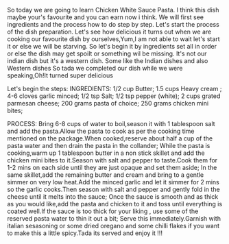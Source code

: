 So today we are going to learn Chicken White Sauce Pasta.
I think this dish maybe your's favourite and you can earn now i think.
We will first see ingredients and the process how to do step by step.
Let's start the process of the dish preparation.
Let's see how delicious it turns out when we are cooking our favourite dish by ourselves,Yum,I am not able to wait let's start it or else we will be starving.
So let's begin it by ingredients set all in order or else the dish may get spoilt or something wil be missing.
It's not our indian dish but it's a western dish.
Some like the Indian dishes and also Western dishes
So tada we completed our dish while we were speaking,Oh!It turned super delicious

Let's begin the steps:
INGREDIENTS:
1/2 cup Butter;
1.5 cups Heavy cream ;
4-6 cloves garlic minced;
1/2 tsp Salt;
1/2 tsp pepper (white);
2 cups grated parmesan cheese;
200 grams pasta of choice;
250 grams chicken mini bites;

PROCESS:
Bring 6-8 cups of water to boil,season it with 1 tablespoon salt and add the pasta.Allow the pasta to cook as per the cooking time mentioned on the package.When cooked,reserve about half a cup of the pasta water and then drain the pasta in the collander;
While the pasta is cooking,warm up 1 tablespoon butter in a non stick skillet and add the chicken mini bites to it.Season with salt and pepper to taste.Cook them for 1-2 mins on each side until they are just opaque and set them aside;
In the same skillet,add the remaining butter and cream and bring to a gentle simmer on very low heat.Add the minced garlic and let it simmer for 2 mins so the garlic cooks.Then season with salt and pepper and gently fold in the cheese until it melts into the sauce;
Once the sauce is smooth and as thick as you would like,add the pasta and chicken to it and toss until everything is coated well.If the sauce is too thick for your liking , use some of the reserved pasta water to thin it out a bit;
Serve this immediately.Garnish with italian sesasoning or some dried oregano and some chilli flakes if you want to make this a little spicy.Tada its served and enjoy it !!!